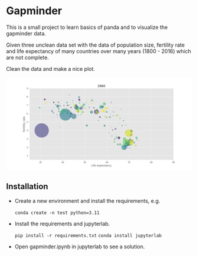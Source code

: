 # Gapminder

This is a small project to learn basics of panda and to visualize the gapminder data.

Given three unclean data set with the data of population size, fertility rate and life expectancy of many countries over many years (1800 - 2016) which are not complete.

Clean the data and make a nice plot.


![SegmentLocal](output.gif "segment")



## Installation

* Create a new environment and install the requirements, e.g.

    `conda create -n test python=3.11`
    
* Install the requirements and jupyterlab.

    `pip install -r requirements.txt`
    `conda install jupyterlab`
    
* Open gapminder.ipynb in jupyterlab to see a solution.
